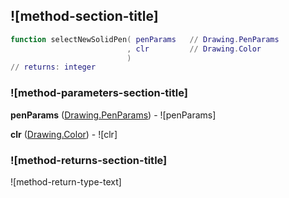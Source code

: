 ## ![method-section-title]


```lua
function selectNewSolidPen( penParams   // Drawing.PenParams
                          , clr         // Drawing.Color
                          )
// returns: integer
```


### ![method-parameters-section-title]

**penParams** ([Drawing.PenParams](../../Drawing/PenParams.md)) - ![penParams]

**clr** ([Drawing.Color](../../Drawing/Color.md)) - ![clr]

### ![method-returns-section-title]

![method-return-type-text]

